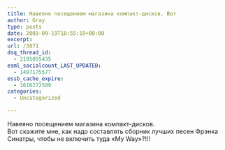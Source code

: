 ```yaml
---
title: Навеяно посещением магазина компакт-дисков. Вот
author: Gray
type: posts
date: 2003-09-19T18:55:19+00:00
excerpt:
url: /3871
dsq_thread_id:
  - 2195055435
esml_socialcount_LAST_UPDATED:
  - 1497175577
essb_cache_expire:
  - 1616272509
categories:
  - Uncategorized

---
```








Навеяно посещением магазина компакт-дисков.  
Вот скажите мне, как надо составлять сборник лучших песен Фрэнка Синатры, чтобы не включить туда &#171;My Way&#187;?!!!